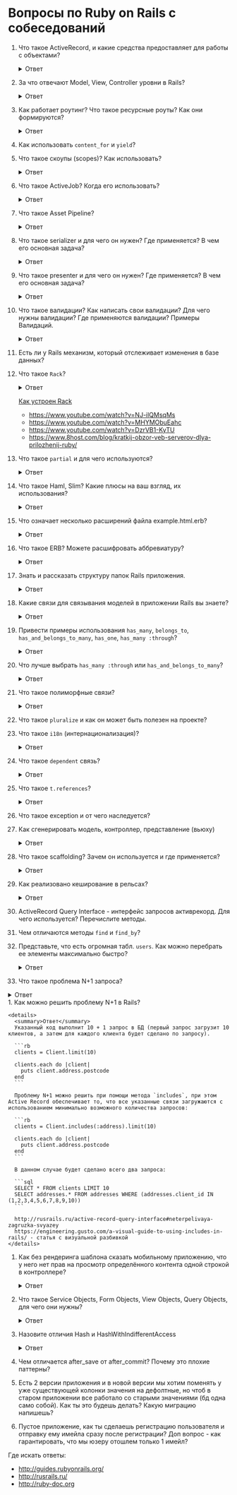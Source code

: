 # Вопросы по Ruby on Rails с собеседований

1. Что такое ActiveRecord, и какие средства предоставляет для работы с объектами?

    <details>
      <summary>Ответ</summary>
      ActiveRecord это паттерн программирования. AR является популярным способом доступа к данным реляционных баз данных в объектно-ориентированном программировании. ActiveRecord еще называют буквой M в MVC — которая является слоем в системе, ответственным за представление бизнес-логики и данных.

      Active Record упрощает создание и использование бизнес-объектов, данные которых требуют персистентного хранения в базе данных. Сама по себе эта реализация паттерна Active Record является описанием системы ORM (Object Relational Mapping). Active Record это фреймворк ORM.

      Active Record предоставляет нам несколько механизмов, наиболее важными из которых являются способности для:

      * Представления моделей и их данных.
      * Представления связей между этими моделями.
      * Представления иерархий наследования с помощью связанных моделей.
      * Валидации моделей до того, как они станут персистентными в базе данных.
      * Выполнения операций с базой данных в объектно-ориентированном стиле.

      Подробнее:

      * http://rusrails.ru/active-record-basics
      * https://dic.academic.ru/dic.nsf/ruwiki/1264999
    </details>

1. За что отвечают Model, View, Controller уровни в Rails?

    <details>
      <summary>Ответ</summary>
      MVC — это паттерн программирования, который подразумевает схему разделения данных приложения, пользовательского интерфейса и управляющей логики на три отдельных компонента.
    </details>

1. Как работает роутинг? Что такое ресурсные роуты? Как они формируются?

    <details>
      <summary>Ответ</summary>
      Браузеры запрашивают страницы от Rails, выполняя запрос по URL, используя определенный метод HTTP, такой как GET, POST, PATCH, PUT и DELETE.

      Роутинг распознает запрос по методу и по URL и направляет его в экшн контроллера или в приложение Rack.

      Он также может генерировать пути и URL, избегая необходимость жестко прописывать строки в ваших вьюхах.

      Ресурсный роутинг позволяет быстро объявлять все общие маршруты для заданного ресурсного контроллера. Вместо объявления отдельных маршрутов для экшнов `index`, `show`, `new`, `edit`, `create`, `update` и `destroy`, ресурсный маршрут объявляет их одной строчкой кода.

      http://rusrails.ru/rails-routing
    </details>

1. Как использовать `content_for` и `yield`?
1. Что такое скоупы (scopes)? Как использовать?

    <details>
      <summary>Ответ</summary>

      Скоупы позволяют задавать часто используемые запросы, к которым можно обращаться как к вызовам метода в связанных
      объектах или моделях. С помощью этих скоупов можно использовать такие методы как where, joins и includes.
      Все методы скоупов возвращают объект `ActiveRecord::Relation`, который позволяет вызывать на нем
      дополнительные методы (такие как другие скоупы).

      Для определения простого скоупа мы используем метод scope внутри класса, передав запрос, который хотим запустить при вызове этого скоупа:

      ```rb
      class Article < ApplicationRecord
        scope :published, -> { where(published: true) }
      end

      ```
      Подробнее [тут](http://rusrails.ru/active-record-query-interface#scopes)
    </details>

1. Что такое ActiveJob? Когда его использовать?
    <details>
      <summary>Ответ</summary>
      Active Job - это фреймворк для объявления заданий и их запуска на разных бэкендах очередей. Эти задания могут быть чем угодно: от регулярно запланированных чисток до списаний с карт или рассылок.
      В общем, всем, что может быть выделено в небольшие работающие части и запускаться параллельно.

      Имеет встроенные адаптеры для планировщиков фоновых задач:

      * Sidekiq
      * Resque
      * Delayed Job
      * и т.д.

      [Rails docs en](https://edgeguides.rubyonrails.org/active_job_basics.html)

      [Rails docs ru](http://rusrails.ru/active_job_basics)
    </details>

1. Что такое Asset Pipeline?
    <details>
      <summary>Ответ</summary>
      Asset Pipeline (файлопровод) - фреймворк для соединения и минимизации, или сжатия ассетов JavaScript и CSS.
      Он также добавляет возможность писать эти ассеты на других языках и препроцессорах, таких как CoffeeScript, Sass и ERB.
      Это позволяет автоматически комбинировать ассеты приложения с ассетами других гемов.

      Первой особенностью файлопровода является соединение ассетов, что может уменьшить количество запросов, необходимых браузеру для отображения страницы.
      Браузеры ограничены в количестве запросов, которые они могут выполнить параллельно, поэтому меньшее количество запросов может означать более быструю загрузку вашего приложения.

      Второй особенностью файлопровода является минимизация или сжатие ассетов. Для файлов CSS это выполняется путем удаления пробелов и комментариев. Для JavaScript могут быть применены более сложные процессы. Можно выбирать из набора встроенных опций или определить свои.

      Третьей особенностью файлопровода является то, что он позволяет писать эти ассеты на языке более высокого уровня с дальнейшей прекомпиляцией до фактического ассета. Поддерживаемые языки по умолчанию включают Sass для CSS, CoffeeScript для JavaScript и ERB для обоих.

      [Rails docs en](https://guides.rubyonrails.org/asset_pipeline.html)

      [Rails docs ru](http://rusrails.ru/asset-pipeline)
    </details>
1. Что такое serializer и для чего он нужен? Где применяется? В чем его основная задача?
    <details>
      <summary>Ответ</summary>
      Сериализация (serialization) - процесс перевода каких-либо структур данных в последовательность битов.
      Обратный процесс называется "десериализация" (deserialization).

      Сериализация используется для передачи объектов по сети и сохранения их в файлы. Например: сериализация заполненного объекта в XML-документ с последующей передачей документа
      по HTTP или протоколам электронной почты.

      Также часто используется для преобразования информации в формат JSON.

      В Rails интерфейс базовой сериализации представлен модулем `ActiveModel::Serialization`
      Вам необходимо объявить хэш, содержащий атрибуты, которые вы хотите сериализовать. Атрибуты должны быть строками, не символами.

      Что касается JSON, то Active Model также предоставляет модуль `ActiveModel::Serializers::JSON` для сериализации/десериализации JSON.

      [Статья в wiki о сериализации](https://ru.wikipedia.org/wiki/Сериализация)

      [Rails docs ru](http://rusrails.ru/active-model-basics)

      [Rails docs en](https://api.rubyonrails.org/classes/ActiveModel/Serialization.html)
    </details>

1. Что такое presenter и для чего он нужен? Где применяется? В чем его основная задача?
    <details>
      <summary>Ответ</summary>
      Presenter - паттерн проектирования, простой класс (в Rails), использующийся для вынесения какой-либо логики по обработке моделей из слоя контроллеров и слоя представлений.

      Например:

      ```rb
      module Posts
        class IndexPresenter
          # здесь как раз и разбивается логика шаблона и контроллера,
          # перенесите сюда логику из контроллеров
          def posts
            Posts.all
          end

          def authors
            Authors.all
          end

          def post_published_count
            Post.published_count
          end
        end
      end
      ```
      Так будет выглядеть экшн `index` в контроллере

      ```rb
      def index
        @presenter = Posts::IndexPresenter.new
      end
      ```

      Так это будет представлено во `view`

      ```rb
       <p>
         Всего опубликовано: <%= @presenter.published_count %>
       </p>
       <%= @presenter.authors # проход по массиву и отображение%>
      ```

      Подробнее [тут](https://kpumuk.info/ruby-on-rails/simplifying-your-ruby-on-rails-code/)

      Еще можно [здесь](http://blog.rukomoynikov.ru/dekorator-prezenter-helper-v-ruby/)

    </details>

1. Что такое валидации? Как написать свои валидации? Для чего нужны валидации? Где применяются валидации? Примеры Валидаций.
    <details>
      <summary>Ответ</summary>
      Валидации используются, чтобы быть уверенными, что только проверенные данные сохраняются в вашу базу данных.
      Например, для вашего приложения может быть важно, что каждый пользователь предоставил валидный электронный и почтовый адреса.

      Валидации на уровне модели - наилучший способ убедиться, что в базу данных будут сохранены только валидные данные. Они не зависят от базы данных, не могут быть обойдены конечными пользователями и удобны в тестировании и обслуживании.
      Rails представляет простоту в обслуживании, представляет встроенные хелперы для общих нужд, а также позволяет создавать свои собственные методы валидации.

      Пример простейшей валидации передачу в модель `Person` данных из поля `name`:

      ```rb
      class Person < ApplicationRecord
        validates :name, presence: true
      end

      Person.create(name: "John Doe").valid? # => true
      Person.create(name: nil).valid? # => false
      ```

      Разработчик так же в праве написать свои собственные правила валидации, которые будут располагаться в каталоге `app/validators`.

      Пример кастомной валидации `email` по определенному пользователем шаблону:

      ```rb
      class EmailValidator < ActiveModel::EachValidator
        def validate_each(record, attribute, value)
          unless value =~ /\A([^@\s]+)@((?:[-a-z0-9]+\.)+[a-z]{2,})\z/i
            record.errors[attribute] << (options[:message] || "is not an email")
          end
        end
      end

      class Person < ApplicationRecord
        validates :email, presence: true, email: true
      end
      ```
      [Rails docs ru](http://rusrails.ru/active-record-validations)

      [Rails docs en](https://guides.rubyonrails.org/active_record_validations.html)
    </details>
1. Есть ли у Rails механизм, который отслеживает изменения в базе данных?

1. Что такое `Rack`?

    <details>
      <summary>Ответ</summary>
      https://www.8host.com/blog/kratkij-obzor-veb-serverov-dlya-prilozhenij-ruby/

      Rack это промежуточное программное обеспечение, оно делит входящие HTTP-запросы на различные этапы, затем обрабатывает их по частям, после чего посылает ответ веб-приложения (контроллера).

      Программа Rack  состоит из двух отдельных компонентов: обработчика и адаптера, с помощью которых происходит обмен данными между веб-серверами и приложениями (фреймворками).

      Какие серверы есть:

      * WEBrick
      * Thin
      * Puma
      * Unicorn
      * Phusion Passenger
      * Iodine
    </details>

      [Как устроен Rack](https://gist.github.com/Integralist/8341704)

      * https://www.youtube.com/watch?v=NJ-ilQMsqMs
      * https://www.youtube.com/watch?v=MHYMObuEahc
      * https://www.youtube.com/watch?v=DzrVB1-KyTU
      * https://www.8host.com/blog/kratkij-obzor-veb-serverov-dlya-prilozhenij-ruby/
    </details>

1. Что такое `partial` и для чего используются?

    <details>
      <summary>Ответ</summary>
      partial — это кусочек кода, который можно вынести в отдельный темплейт, для удобства использования и для использования в других представлениях.
    </details>

1. Что такое Haml, Slim? Какие плюсы на ваш взгляд, их использования?

    <details>
      <summary>Ответ</summary>
      Haml и Slim — это шаблонизаторы, используются для удобства использования и минимизации написания кода в представлениях. Сокращает в несколько раз написание кода, нет проблем в закрывании тегов, не получится что тег не закрыт и код не работает. Меньше вероятность что можно ошибиться + лучше читаемость в коде.

      http://slim-lang.com

      https://haml.ru
    </details>

1. Что означает несколько расширений файла example.html.erb?

    <details>
      <summary>Ответ</summary>

      **example** — название файла

      **html** — расширение, которое позволяет использовать стандартный язык разметки HyperText Markup Language

      **erb** — позволяет включить использование кода написанного на языке Ruby вместе с языком разметки
    </details>

1. Что такое ERB? Можете расшифровать аббревиатуру?

    <details>
      <summary>Ответ</summary>
      ERB — Embedded Ruby (встроенный Ruby)
    </details>

1. Знать и рассказать структуру папок Rails приложения.

    <details>
      <summary>Ответ</summary>

       📂 app — основные файлы приложения
       └📁 assets — картинки, стили, js
       └📁 controllers — контроллеры
       └📁 helpers — хелперы
       └📁 jobs — задания
       └📁 mailers — рассыльщики
       └📁 models — модели
       └📁 views — представления
        └📁 layouts — макеты
       📂 config — конфигурация маршрутов, базы данных и т.д
        └📁 environments — настройки сред приложения
        └📁 locales — интернационализация
       📂 db — текущая схема базы данных, сиды
        └📁 migrates — файлы миграции
       📂 lib — внешние модули
       📂 log — журналы логов
       📂 public — доступна извне как есть, статичные файлы и скомпилированные ассеты
       📂 test — структурирована по тестам моделей / контроллеров / интеграционным
        └📂 fixtures — вспомогательные данные (фикстуры)
       📂 tmp — временные файлы (такие как файлы кэша и pid)
       📂 vendor — код сторонних разработчиков, например, внешние гемы.
        └📂 plugins — внешние плагины

      http://rusrails.ru/getting-started-with-rails#sozdanie-prilozheniya-blog
    </details>

1. Какие связи для связывания моделей в приложении Rails вы знаете?

    <details>
      <summary>Ответ</summary>
      Rails поддерживает шесть типов связей:

      * `belongs_to`
      * `has_one`
      * `has_many`
      * `has_many :through`
      * `has_one :through`
      * `has_and_belongs_to_many`

      http://rusrails.ru/active-record-associations#tipy-svyazey
    </details>

1. Привести примеры использования `has_many`, `belongs_to`, `has_and_belongs_to_many`, `has_one`, `has_many :through`?

    <details>
      <summary>Ответ</summary>
      Фильм имеет имеет множество сезонов, сезон принадлежит фильму и имеет множество серий. У каждого фильма может быть только один официальный сайт. В каждом фильме снимается множество актёров, при этом каждый актёр снимается в разных фильмах:

      ```rb
      class Film < ApplicationRecord
        has_many :seasons
        has_many :episodes, through: :seasons

        has_one :official_site
        has_and_belongs_to_many :actors
      end

      class Season < ApplicationRecord
        belongs_to :film
        has_many :episodes
      end

      class Episode < ApplicationRecord
        belongs_to :season
      end

      class OfficialSite < ApplicationRecord
        belongs_to :film
      end

      class Actor < ApplicationRecord
        has_and_belongs_to_many :films
      end
      ```

      http://rusrails.ru/active-record-associations#tipy-svyazey
    </details>

1. Что лучше выбрать `has_many :through` или `has_and_belongs_to_many`?

    <details>
      <summary>Ответ</summary>

      Это зависит от контекста связи `many-to-many`.

      Если планируется использование дополнительной логики в этой связи, создание дополнительных полей в соединительной таблице, то лучше отдать предпочтение `has_many :through`. В этом случае применяются промежуточные модели-связки.

      В том случае, если достаточно простой соединительной таблицы, то можно обойтись `has_and_belongs_to_many` (т.н. HBTM).

      http://rusrails.ru/active-record-associations#dopolnitelnye-metody-stolbtsov
    </details>

1. Что такое полиморфные связи?

    <details>
      <summary>Ответ</summary>
      Особый вид связи, при которой модель может принадлежать сразу нескольким моделям.

      Например, картинку можно добавлять к статье, комментарию, пользователю.

      ```rb
      class Picture < ApplicationRecord
        belongs_to :imageable, polymorphic: true
      end

      class Article < ApplicationRecord
        has_many :pictures, as: :imageable
      end

      class Comment < ApplicationRecord
        has_many :pictures, as: :imageable
      end

      class User < ApplicationRecord
        has_many :pictures, as: :imageable
      end
      ```

      При этом картинка сохраняет в себе имя класса и `id` объекта, которому она принадлежит. В приведённом примере у картинки имеются атрибуты `imageable_id` и `imageable_type`, это возможно благодаря миграции:

      ```rb
      class CreatePictures < ActiveRecord::Migration[5.2]
        def change
          create_table :pictures do |t|
            t.references :imageable, polymorphic: true, index: true
          end
        end
      end
      ```

      http://rusrails.ru/active-record-associations#polymorphic-associations

    </details>

1. Что такое `pluralize` и как он может быть полезен на проекте?
1. Что такое `i18n` (интернационализация)?

    <details>
      <summary>Ответ</summary>
      Адаптация приложения к особенностям региона, в котором он будет использоваться.

      Название `i18n` происходит от английского слова _internationalization_, между первой и последней буквами _i_ и _n_ 18 букв.

      Гем `i18n`, поставляемый с Ruby on Rails (начиная с Rails 2.2), представляет простой и расширяемый фреймворк для перевода приложения на язык, отличный от английского, а также изменения формата даты, времени, валюты и т.д.

      Rails автоматически добавляет все файлы `.rb` и `.yml` из директории `config/locales` к пути загрузки переводов.

      http://rusrails.ru/rails-internationalization-i18n-api
    </details>

1. Что такое `dependent` связь?

    <details>
      <summary>Ответ</summary>

      Опция `:dependent` указывает, что необходимо сделать с зависимой моделью (моделями) при удалении текущей модели. В зависимости от типа связи может принимать значения:

      * `:delete` — связанные объекты будут удалены прямо из базы данных без вызова метода `destroy`, т.е. без соответствующих коллбэков
      * `:delete_all` — см. `:delete`
      * `:destroy` — будет вызван `destroy` на связанных объектах
      * `:nullify` — внешний ключ будет установлен `NULL`
      * `:restrict_with_error` — при наличии связанного объекта вызовет ошибку
      * `:restrict_with_exception` — при наличии связанного объекта вызовется исключение

      http://rusrails.ru/active-record-associations
    </details>

1. Что такое `t.references`?

    <details>
      <summary>Ответ</summary>
      Столбец таблицы в миграции, указывающий на принадлежность к другой таблице. Например, книга принадлежит автору:

      ```rb
      class CreateBooks < ActiveRecord::Migration[5.2]
        def change
          create_table :books do |t|
            t.references :author
          end
        end
      end
      ```

      http://rusrails.ru/active-record-associations
    </details>

1. Что такое exception и от чего наследуется?
1. Как сгенерировать модель, контрoллер, представление (вьюху)

    <details>
      <summary>Ответ</summary>

      В Rails для создания моделей, контроллеров и представлений используется консольная команда `rails generate` (или `rails g`) с необходимыми ключами.
      Находиться при этом нужно в папке проекта.
      Генераторы в Rails сильно упрощают создание проекта, т.к. нет необходимости создавать каждый файл вручную.

      Например создание контроллера для модели "Greetings" в котором будет экшн `hello`:

      ```rb
      $ bin/rails generate controller Greetings hello
           create  app/controllers/greetings_controller.rb
            route  get "greetings/hello"
           invoke  erb
           create    app/views/greetings
           create    app/views/greetings/hello.html.erb
           invoke  test_unit
           create    test/controllers/greetings_controller_test.rb
           invoke  helper
           create    app/helpers/greetings_helper.rb
           invoke  assets
           invoke    coffee
           create      app/assets/javascripts/greetings.coffee
           invoke    scss
           create      app/assets/stylesheets/greetings.scss
      ```
      [Rails docs en](https://guides.rubyonrails.org/command_line.html#rails-generate)
    </details>

1. Что такое scaffolding? Зачем он используется и где применяется?

    <details>
      <summary>Ответ</summary>
      Rails Scaffold - встроенный генератор, который запускает другие генераторы Rails, чтобы одной командой сгенерировать набор из модели, контроллера, вьюх, тестов, миграций и т.д.
      Предоставляется возможность создавать собственные предустановки генерации.

      [Rails docs en](https://guides.rubyonrails.org/v3.2/getting_started.html#getting-up-and-running-quickly-with-scaffolding)
    </details>

1. Как реализовано кеширование в рельсах?

    <details>
      <summary>Ответ</summary>

      Кэширование означает хранение контента, генерируемого в цикле запрос-отклик, и повторное использование его при ответе на подобные запросы.
      Кэширование значительно загрузку страниц, снижает количество запросов к серверу.

      Виды кэширования:

      * Кэширование страницы — начиная с Rails 4 добавляется гемом `actionpack-page_caching`
      * Кэширование экшна — начиная с Rails 4 добавляется гемом `actionpack-action_caching`
      * Кэширование фрагмента — позволяет фрагменту логики вьюхи быть обернутым в блок кэша и обслуженным из хранилища кэша для последующего запроса
      * Кэширование матрешкой (Russian doll caching) — Можно вкладывать кэшированные фрагменты в другие кэшированные фрагменты. Eсли обновляется отдельный продукт, другие внутренние фрагменты могут быть повторно использованы при регенерации внешнего фрагмента.

      Rails также предоставляет другие виды кэширования

      Подробнее:

      [Rails docs ru](http://rusrails.ru/caching-with-rails-an-overview)

      [Rails docs en](https://guides.rubyonrails.org/caching_with_rails.html)
    </details>

1. ActiveRecord Query Interface - интерфейс запросов активрекорд. Для чего используется? Перечислите методы.
1. Чем отличаются методы `find` и `find_by`?
1. Представьте, что есть огромная табл. `users`. Как можно перебрать ее элементы максимально быстро?

    <details>
      <summary>Ответ</summary>
      Быстро можно перебрать с помощью find_each, стандартно по 1000 записей.

      * `batch_size` — сколько обрабатывать записей за раз
      * `start` — с какого id к примеру продолжить работу
      * `finish` — может использоваться совместно с `start`, к примеру чтобы выслать письма только пользователям с первичным ключом от 2000 до 10000:

      https://apidock.com/rails/ActiveRecord/Batches/ClassMethods/find_each

      http://rusrails.ru/active-record-query-interface
    </details>

1. Что такое проблема N+1 запроса?

  <details>
    <summary>Ответ</summary>
    Эта проблема появляется при подгрузке дочерних обьектов, если мы используем ассоциацию ( `many` в `one-to-many` ). Множество ORM, по умолчанию, используют ленивую загрузку, т.е. делается запрос на выборку одной записи для родительского обьекта и запрос для КАЖДОЙ дочерней записи. Если коротко, то делая `N+1` запрос вы в разы сильнее нагружаете базу данных, там, где этого можно избежать.
  </details>
1. Как можно решить проблему N+1 в Rails?

    <details>
      <summary>Ответ</summary>
      Указанный код выполнит 10 + 1 запрос в БД (первый запрос загрузит 10 клиентов, а затем для каждого клиента будет сделано по запросу).

      ```rb
      clients = Client.limit(10)

      clients.each do |client|
        puts client.address.postcode
      end
      ```

      Проблему N+1 можно решить при помощи метода `includes`, при этом Active Record обеспечивает то, что все указанные связи загружаются с использованием минимально возможного количества запросов:

      ```rb
      clients = Client.includes(:address).limit(10)

      clients.each do |client|
        puts client.address.postcode
      end
      ```

      В данном случае будет сделано всего два запроса:

      ```sql
      SELECT * FROM clients LIMIT 10
      SELECT addresses.* FROM addresses WHERE (addresses.client_id IN (1,2,3,4,5,6,7,8,9,10))
      ```

      http://rusrails.ru/active-record-query-interface#neterpelivaya-zagruzka-svyazey
      https://engineering.gusto.com/a-visual-guide-to-using-includes-in-rails/ - статья с визуальной разбивкой
    </details>

1. Как без рендеринга шаблона сказать мобильному приложению, что у него нет прав на просмотр определённого контента одной строкой в контроллере?

    <details>
      <summary>Ответ</summary>

      ```rb
      head :forbidden
      ```

      или

      ```rb
      render status: 403
      ```

      https://guides.rubyonrails.org/layouts_and_rendering.html
    </details>

1. Что такое Service Objects, Form Objects, View Objects, Query Objects, для чего они нужны?

    <details>
      <summary>Ответ</summary>
      Это обычные классы Ruby, которые применяются для рефакторинга Rails-приложения, инкапсулируя часть логики моделей / представлений / контроллеров.

      Service Objects, например, используются, когда одновременно задействованы несколько моделей, когда производятся сложные действия с моделями.

      Form Objects используются, когда отправка одной формы изменяет несколько моделей.

      View Objects используются, например, когда большой метод внутри модели используется только отображения данных.

      Query Objects используются для сложных SQL запросов, утяжеляющих модели/контроллеры.

      https://habr.com/ru/post/158011/
    </details>

1. Назовите отличия Hash и HashWithIndifferentAccess

    <details>
      <summary>Ответ</summary>
      Отличие состоит в том, что из хэша нельзя достать значение по строковому ключу. Только по символу.

      В HashWithIndifferentAccess можно получить ключ двумя способами.

      https://stackoverflow.com/questions/31890778/difference-between-ruby-s-hash-and-activesupport-s-hashwithindifferentaccess
    </details>

1.  Чем отличается after_save от after_commit? Почему это плохие паттерны?
1.  Есть 2 версии приложения и в новой версии мы хотим поменять у уже существующей колонки значения на дефолтные, но чтоб в старом приложении все работало со старыми значениями (бд одна само собой). Как ты это будешь делать? Какую миграцию напишешь?
1.  Пустое приложение, как ты сделаешь регистрацию пользователя и отправку ему имейла сразу после регистрации? Доп вопрос - как гарантировать, что мы юзеру отошлем только 1 имейл?

Где искать ответы:

* http://guides.rubyonrails.org/
* http://rusrails.ru/
* http://ruby-doc.org

